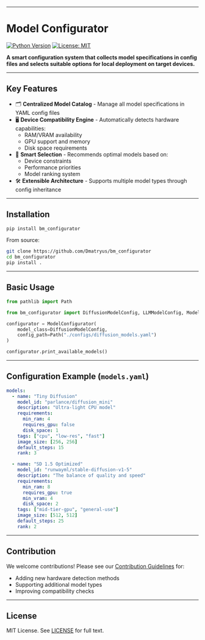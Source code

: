 
---

# Model Configurator

[![Python Version](https://img.shields.io/badge/python-3.8%2B-blue)](https://www.python.org/)
[![License: MIT](https://img.shields.io/badge/License-MIT-yellow.svg)](https://opensource.org/licenses/MIT)

**A smart configuration system that collects model specifications in config files and selects suitable options for local deployment on target devices.**

---

## Key Features

- 🗂 **Centralized Model Catalog** - Manage all model specifications in YAML config files
- 🖥 **Device Compatibility Engine** - Automatically detects hardware capabilities:
  - RAM/VRAM availability
  - GPU support and memory
  - Disk space requirements
- 🎯 **Smart Selection** - Recommends optimal models based on:
  - Device constraints
  - Performance priorities
  - Model ranking system
- 🛠 **Extensible Architecture** - Supports multiple model types through config inheritance

---

## Installation

```bash
pip install bm_configurator
```

From source:
```bash
git clone https://github.com/Dmatryus/bm_configurator
cd bm_configurator
pip install .
```

---

## Basic Usage

```python
from pathlib import Path

from bm_configurator import DiffusionModelConfig, LLMModelConfig, ModelConfigurator

configurator = ModelConfigurator(
    model_class=DiffusionModelConfig,
    config_path=Path("./configs/diffusion_models.yaml")
)

configurator.print_available_models()
```

---

## Configuration Example (`models.yaml`)

```yaml
models:
  - name: "Tiny Diffusion"
    model_id: "parlance/diffusion_mini"
    description: "Ultra-light CPU model"
    requirements:
      min_ram: 4
      requires_gpu: false
      disk_space: 1
    tags: ["cpu", "low-res", "fast"]
    image_size: [256, 256]
    default_steps: 15
    rank: 3

  - name: "SD 1.5 Optimized"
    model_id: "runwayml/stable-diffusion-v1-5"
    description: "The balance of quality and speed"
    requirements:
      min_ram: 8
      requires_gpu: true
      min_vram: 4
      disk_space: 2
    tags: ["mid-tier-gpu", "general-use"]
    image_size: [512, 512]
    default_steps: 25
    rank: 2
```
---

## Contribution

We welcome contributions! Please see our [Contribution Guidelines](CONTRIBUTING.md) for:
- Adding new hardware detection methods
- Supporting additional model types
- Improving compatibility checks

---

## License

MIT License. See [LICENSE](LICENSE) for full text.
